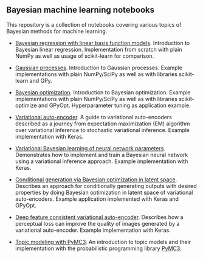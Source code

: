 ## Bayesian machine learning notebooks

This repository is a collection of notebooks covering various topics of Bayesian methods for machine learning.

- [Bayesian regression with linear basis function models](bayesian_linear_regression.ipynb). Introduction to Bayesian
linear regression. Implementation from scratch with plain NumPy as well as usage of scikit-learn for comparison.

- [Gaussian processes](gaussian_processes.ipynb). Introduction to Gaussian processes. Example implementations with 
plain NumPy/SciPy as well as with libraries scikit-learn and GPy.

- [Bayesian optimization](bayesian_optimization.ipynb). Introduction to Bayesian optimization. Example implementations 
with plain NumPy/SciPy as well as with libraries scikit-optimize and GPyOpt. Hyperparameter tuning as application example.  

- [Variational auto-encoder](variational_autoencoder.ipynb). A guide to variational auto-encoders described as a journey
from expectation maximization (EM) algorithm over variational inference to stochastic variational inference. Example 
implementation with Keras.

- [Variational Bayesian learning of neural network parameters](bayesian_neural_networks.ipynb). Demonstrates how to 
  implement and train a Bayesian neural network using a variational inference approach. Example implementation with Keras. 

- [Conditional generation via Bayesian optimization in latent space](variational_autoencoder_opt.ipynb). Describes an approach
for conditionally generating outputs with desired properties by doing Bayesian optimization in latent space of variational 
auto-encoders. Example application implemented with Keras and GPyOpt.

- [Deep feature consistent variational auto-encoder](variational_autoencoder_dfc.ipynb). Describes how
a perceptual loss can improve the quality of images generated by a variational auto-encoder. Example implementation with
Keras.  

- [Topic modeling with PyMC3](topic_modeling_pymc3.ipynb). An introduction to topic models and their implementation with the
probabilistic programming library [PyMC3](https://docs.pymc.io/).
